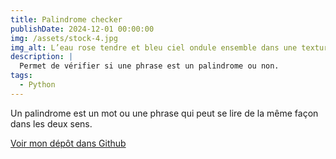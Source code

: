 ```yaml
---
title: Palindrome checker
publishDate: 2024-12-01 00:00:00
img: /assets/stock-4.jpg
img_alt: L’eau rose tendre et bleu ciel ondule ensemble dans une texture subtile.
description: |
  Permet de vérifier si une phrase est un palindrome ou non.
tags:
  - Python
---
```


Un palindrome est un mot ou une phrase qui peut se lire de la même façon dans les deux sens.

[Voir mon dépôt dans Github](https://github.com/Olivier91972/Palindrome-Checker.git)
